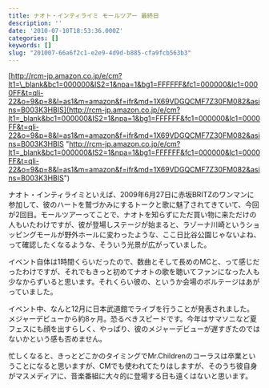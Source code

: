 ```yaml
---
title: ナオト・インティライミ モールツアー 最終日
description: ''
date: '2010-07-10T18:53:36.000Z'
categories: []
keywords: []
slug: "201007-66a6f2c1-e2e9-4d9d-b885-cfa9fcb563b3"
---
```

[http://rcm-jp.amazon.co.jp/e/cm?lt1=\_blank&bc1=000000&IS2=1&npa=1&bg1=FFFFFF&fc1=000000&lc1=0000FF&t=qli-22&o=9&p=8&l=as1&m=amazon&f=ifr&md=1X69VDGQCMF7Z30FM082&asins=B003K3HBIS](http://rcm-jp.amazon.co.jp/e/cm?lt1=_blank&bc1=000000&IS2=1&npa=1&bg1=FFFFFF&fc1=000000&lc1=0000FF&t=qli-22&o=9&p=8&l=as1&m=amazon&f=ifr&md=1X69VDGQCMF7Z30FM082&asins=B003K3HBIS "http://rcm-jp.amazon.co.jp/e/cm?lt1=_blank&bc1=000000&IS2=1&npa=1&bg1=FFFFFF&fc1=000000&lc1=0000FF&t=qli-22&o=9&p=8&l=as1&m=amazon&f=ifr&md=1X69VDGQCMF7Z30FM082&asins=B003K3HBIS")

ナオト・インティライミといえば、2009年6月27日に赤坂BRITZのワンマンに参加して、彼のハートを鷲づかみにするトークと歌に魅了されてきていて、今回が2回目。モールツアーってことで、ナオトを知らずにただ買い物に来ただけの人もいたわけですが、彼が登場しステージが始まると、ラゾーナ川崎というショッピングモールが野外ホールに変わったような、ここ日比谷公園じゃないよね、って確認したくなるような、そういう光景が広がっていました。

イベント自体は1時間くらいだったので、数曲とそして長めのMCと、って感じだったわけですが、それでもきっと初めてナオトの歌を聴いてファンになった人も少なからずいると思います。それくらい彼の、というか会場のボルテージはあがっていました。

イベント中、なんと12月に日本武道館でライブを行うことが発表されました。メジャーデビューから約8ヶ月。恐るべきスピードです。今年はサマソニなど夏フェスにも顔を出すらしく、やっぱり、彼のメジャーデビューが遅すぎたのではないかという感も否めません。

忙しくなると、きっとどこかのタイミングでMr.Childrenのコーラスは卒業ということになると思いますが、CMでも使われてたりはしますが、そのうち彼自身がマスメディアに、音楽番組に大々的に登場する日も遠くはないと思います。